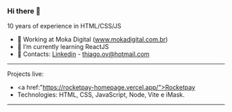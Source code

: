 ### Hi there 👋


10 years of experience in HTML/CSS/JS

- 🔭 Working at Moka Digital (www.mokadigital.com.br)
- 🌱 I’m currently learning ReactJS
- 📩 Contacts: <a href="https://www.linkedin.com/in/thiagoov/">Linkedin</a> - <a href="mailto:thiago.ov@hotmail.com"/>thiago.ov@hotmail.com</a>
<hr />

Projects live:
- <a href:"https://rocketpay-homepage.vercel.app/">Rocketpay</a>
- Technologies: HTML, CSS, JavaScript, Node, Vite e iMask.
<hr />
